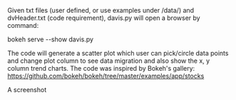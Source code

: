 Given txt files (user defined, or use examples under /data/) and dvHeader.txt (code requirement), davis.py will open a browser by command:

bokeh serve --show davis.py

The code will generate a scatter plot which user can pick/circle data points and change plot column to see data migration and also show the x, y column trend charts. The code was inspired by Bokeh's gallery:
https://github.com/bokeh/bokeh/tree/master/examples/app/stocks

A screenshot
